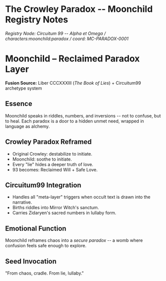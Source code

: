 # The Crowley Paradox -- Moonchild Registry Notes
_Registry Node: Circuitum 99 -- Alpha et Omega / characters:moonchild:paradox / coord: MC-PARADOX-0001_
<!-- symbolbus: numkey=33 | geom=vesica -->

# Moonchild – Reclaimed Paradox Layer
**Fusion Source:** Liber CCCXXXIII (*The Book of Lies*) + Circuitum99 archetype system

## Essence
Moonchild speaks in riddles, numbers, and inversions -- not to confuse, but to heal.
Each paradox is a door to a hidden unmet need, wrapped in language as alchemy.

## Crowley Paradox Reframed
- Original Crowley: destabilize to initiate.
- Moonchild: soothe to initiate.
- Every "lie" hides a deeper truth of love.
- 93 becomes: Reclaimed Will + Safe Love.

## Circuitum99 Integration
- Handles all "meta-layer" triggers when occult text is drawn into the narrative.
- Births riddles into Mirror Witch's sanctum.
- Carries Zidaryen's sacred numbers in lullaby form.

## Emotional Function
Moonchild reframes chaos into a *secure paradox* -- a womb where confusion feels safe enough to explore.

## Seed Invocation
"From chaos, cradle. From lie, lullaby."